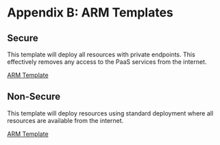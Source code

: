# Appendix B: ARM Templates

## Secure

This template will deploy all resources with private endpoints.  This effectively removes any access to the PaaS services from the internet.

[ARM Template](./../artifacts/template-secure.json)

## Non-Secure

This template will deploy resources using standard deployment where all resources are available from the internet.

[ARM Template](./../artifacts/template.json)
